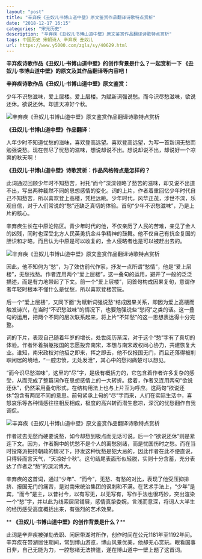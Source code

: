 ```yaml
---
layout: "post"
title: "辛弃疾《丑奴儿书博山道中壁》原文鉴赏作品翻译诗歌特点赏析"
date: "2018-12-17 16:15"
categories: "宋元历史"
description: "辛弃疾《丑奴儿书博山道中壁》原文鉴赏作品翻译诗歌特点赏析"
tags: 中国历史 宋朝诗人 辛弃疾 丑奴儿
url: https://www.y5000.com/zgls/sy/40629.html
---
```






****辛弃疾诗歌作品《丑奴儿·书博山道中壁》的创作背景是什么？一起赏析一下 **《丑奴儿·书博山道中壁》的原文及其作品翻译等内容吧！******

 **辛弃疾诗歌作品《丑奴儿·书博山道中壁》原文鉴赏：**

少年不识愁滋味，爱上层楼。爱上层楼。为赋新词强说愁。而今识尽愁滋味，欲说还休。欲说还休。却道天凉好个秋。

![辛弃疾《丑奴儿书博山道中壁》原文鉴赏作品翻译诗歌特点赏析](https://img.y5000.com/uploads/allimg/190127/8e10d7c8d6412db40b4be989f95efc5c.jpg)

 **《丑奴儿·书博山道中壁》作品翻译：**

人年少时不知道忧愁的滋味，喜欢登高远望。喜欢登高远望，为写一首新词无愁而勉强说愁。现在尝尽了忧愁的滋味，想说却说不出。想说却说不出，却说好一个凉爽的秋天啊！

 **《丑奴儿·书博山道中壁》诗歌赏析：作品风格特点是怎样的？**

此词通过回顾少年时不知愁苦，衬托“而今”深深领略了愁苦的滋味，却又说不出道不出，写出两种截然不同的思想感情的变化。词的上片，作者着重回忆少年时代自己不知愁苦，所以喜欢登上高楼，凭栏远眺。少年时代，风华正茂，涉世不深，乐观自信，对于人们常说的“愁”还缺乏真切的体验。首句“少年不识愁滋味”，乃是上片的核心。

辛弃疾生长在中原沦陷区。青少年时代的他，不仅亲历了人民的苦难，亲见了金人的凶残，同时也深受北方人民英勇抗金斗争精神的鼓舞。他不仅自己有抗金复国的胆识和才略，而且认为中原是可以收复的，金人侵略者也是可以被赶出去的。

![辛弃疾《丑奴儿书博山道中壁》原文鉴赏作品翻译诗歌特点赏析](https://img.y5000.com/uploads/allimg/190127/47c9eb47c9d50415d6650622049788ac.jpg)

因此，他不知何为“愁”，为了效仿前代作家，抒发一点所谓“愁情”，他是“爱上层楼”，无愁找愁。作者连用两个“爱上层楼”，这一叠句的运用，避开了一般的泛泛描述，而是有力地带起了下文。前一个“爱上层楼”，同首句构成因果复句，意谓作者年轻时根本不懂什么是忧愁，所以喜欢登楼赏玩。

后一个“爱上层楼”，又同下面“为赋新词强说愁”结成因果关系，即因为爱上高楼而触发诗兴，在当时“不识愁滋味”的情况下，也要勉强说些“愁闷”之类的话。这一叠句的运用，把两个不同的层次联系起来，将上片“不知愁”的这一思想表达得十分完整。

词的下片，表现自己随着年岁的增长，处世阅历渐深，对于这个“愁”字有了真切的体验。作者怀着捐躯报国的志愿投奔南宋，本想与南宋政权同心协力，共建恢复大业。谁知，南宋政权对他招之即来，挥之即去，他不仅报国无门，而且还落得被削职闲居的境地，“一腔忠愤，无处发泄”，其心中的愁闷痛楚可以想见。

“而今识尽愁滋味”，这里的“尽”字，是极有概括力的，它包含着作者许多复杂的感受，从而完成了整篇词作在思想感情上的一大转折。接着，作者又连用两句“欲说还休”，仍然采用叠句形式，在结构用法上也与上片互为呼应。这两句“欲说还休”包含有两层不同的意思。前句紧承上句的“尽”字而来，人们在实际生活中，喜怒哀乐等各种情感往往相反相成，极度的高兴转而潜生悲凉，深沉的忧愁翻作自我调侃。

![辛弃疾《丑奴儿书博山道中壁》原文鉴赏作品翻译诗歌特点赏析](https://img.y5000.com/uploads/allimg/190127/1da99a4e8cea93258f8447f5cc977449.jpg)

作者过去无愁而硬要说愁，如今却愁到极点而无话可说。后一个“欲说还休”则是紧连下文。因为，作者胸中的忧愁不是个人的离愁别绪，而是忧国伤时之愁。而在当时投降派把持朝政的情况下，抒发这种忧愁是犯大忌的，因此作者在此不便直说，只得转而言天气，“天凉好个秋”。这句结尾表面形似轻脱，实则十分含蓄，充分表达了作者之“愁”的深沉博大。

辛弃疾的这首词，通过“少年”、“而今”，无愁、有愁的对比，表现了他受压抑排挤、报国无门的痛苦，是对南宋统治集团的讽刺和不满。在艺术手法上，“少年”是宾，“而今”是主，以昔衬今，以有写无，以无写有，写作手法也很巧妙，突出渲染一个“愁”字，并以此为线索层层铺展，感情真挚委婉，言浅而意深，将词人大半生的经历感受高度概括出来，有强烈的艺术效果。

 ** **《丑奴儿·书博山道中壁》的创作背景是什么？****  

此词是辛弃疾被弹劾去职、闲居带湖时所作，创作时间在公元1181年至1192年间。辛弃疾在带湖居住期间，常到博山游览，博山风景优美，他却无心赏玩。眼看国事日非，自己无能为力，一腔愁绪无法排遣，遂在博山道中一壁上题了这首词。
